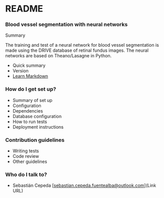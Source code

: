 # README #

### Blood vessel segmentation with neural networks

Summary 

The training and test of a neural network for blood vessel segmentation is made using the DRIVE database of retinal fundus images. 
The neural networks are based on Theano/Lasagne in Python. 

* Quick summary
* Version
* [Learn Markdown](https://bitbucket.org/tutorials/markdowndemo)

### How do I get set up? ###

* Summary of set up
* Configuration
* Dependencies
* Database configuration
* How to run tests
* Deployment instructions

### Contribution guidelines ###

* Writing tests
* Code review
* Other guidelines

### Who do I talk to? ###

* Sebastián Cepeda
[sebastian.cepeda.fuentealba@outlook.com](Link URL)